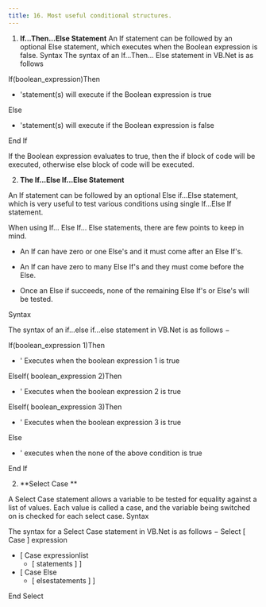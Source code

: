 ```yaml
---
title: 16. Most useful conditional structures.
---
```


1.  **If...Then...Else Statement**
An If statement can be followed by an optional Else statement, which executes when the Boolean expression is false.
Syntax The syntax of an If...Then... Else statement in VB.Net is as follows

If(boolean_expression)Then
   - 'statement(s) will execute if the Boolean expression is true

Else
   - 'statement(s) will execute if the Boolean expression is false
   
End If

If the Boolean expression evaluates to true, then the if block of code will be executed, otherwise else block of code will be executed.

2.  **The If...Else If...Else Statement**

An If statement can be followed by an optional Else if...Else statement, which is very useful to test various conditions using single If...Else If statement.

When using If... Else If... Else statements, there are few points to keep in mind.

   -  An If can have zero or one Else's and it must come after an Else If's.

   -  An If can have zero to many Else If's and they must come before the Else.

   -  Once an Else if succeeds, none of the remaining Else If's or Else's will be tested.
   
  Syntax
  
The syntax of an if...else if...else statement in VB.Net is as follows −


If(boolean_expression 1)Then
- ' Executes when the boolean expression 1 is true 

ElseIf( boolean_expression 2)Then
- ' Executes when the boolean expression 2 is true 

ElseIf( boolean_expression 3)Then
- ' Executes when the boolean expression 3 is true 

Else 
- ' executes when the none of the above condition is true 

End If

2.  **Select Case **

A Select Case statement allows a variable to be tested for equality against a list of values. Each value is called a case, and the variable being switched on is checked for each select case.
Syntax

The syntax for a Select Case statement in VB.Net is as follows −
Select [ Case ] expression
   - [ Case expressionlist
      - [ statements ] ]
   - [ Case Else
      - [ elsestatements ] ]
      
End Select


